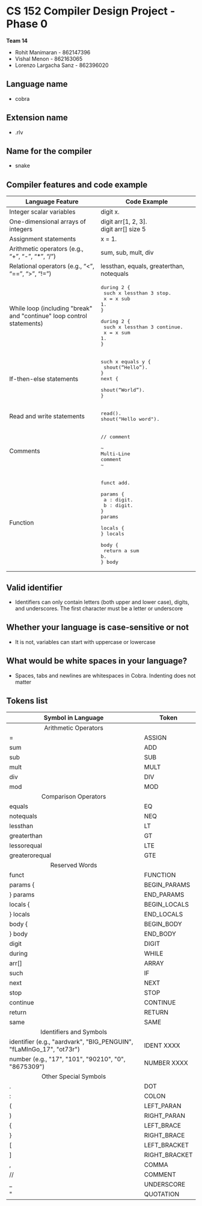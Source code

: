 # CS 152 Compiler Design Project - Phase 0

**Team 14**
* Rohit Manimaran - 862147396
* Vishal Menon - 862163065
* Lorenzo Largacha Sanz - 862396020

## Language name
* cobra

## Extension name
* .rlv

## Name for the compiler
* snake

## Compiler features and code example
| Language Feature                                                      | Code Example                                                                                                                                         |
|-----------------------------------------------------------------------|------------------------------------------------------------------------------------------------------------------------------------------------------|
| Integer scalar variables                                              | digit x.                                                                                                                                             |
| One-dimensional arrays of integers                                    | digit arr[1, 2, 3].<br>digit arr[] size 5                                                                                                            |
| Assignment statements                                                 | x = 1.                                                                                                                                               |
| Arithmetic operators (e.g., “+”, “-”, “*”, “/”)                       | sum, sub, mult, div                                                                                                                                  | 
| Relational operators (e.g., “<”, “==”, “>”, “!=”)                     | lessthan, equals, greaterthan, notequals                                                                                                             |
| While loop (including "break" and "continue" loop control statements) | <pre>during 2 {<br>  such x lessthan 3 stop.<br>  x = x sub 1.<br>}<br><br>during 2 {<br>  such x lessthan 3 continue.<br>  x = x sum 1.<br>}        |
| If-then-else statements                                               | <pre>such x equals y {<br>  shout(“Hello”).<br>}<br>next {<br>  shout(“World”).<br>}                                                                 |
| Read and write statements                                             | <pre>read().<br>shout("Hello word").                                                                                                                 |
| Comments                                                              | <pre>// comment<br><br>~<br>Multi-Line<br>comment<br>~                                                                                               |
| Function                                                              | <pre>funct add.<br><br>params {<br>  a : digit.<br>  b : digit.<br>} params<br><br>locals {<br>} locals<br><br>body {<br>  return a sum b.<br>} body |

## Valid identifier
* Identifiers can only contain letters (both upper and lower case), digits, and underscores. The first character must be a letter or underscore

## Whether your language is case-sensitive or not
* It is not, variables can start with uppercase or lowercase

## What would be white spaces in your language?
* Spaces, tabs and newlines are whitespaces in Cobra. Indenting does not matter

## Tokens list
| Symbol in Language                                                   | Token         |
|----------------------------------------------------------------------|---------------|
| <center> Arithmetic Operators </center>                              |               |
| =                                                                    | ASSIGN        |
| sum                                                                  | ADD           | 
| sub                                                                  | SUB           |
| mult                                                                 | MULT          | 
| div                                                                  | DIV           | 
| mod                                                                  | MOD           |
| <center> Comparison Operators </center>                              |               | 
| equals                                                               | EQ            | 
| notequals                                                            | NEQ           |
| lessthan                                                             | LT            | 
| greaterthan                                                          | GT            | 
| lessorequal                                                          | LTE           |
| greaterorequal                                                       | GTE           | 
| <center> Reserved Words </center>                                    |               |
| funct                                                                | FUNCTION      | 
| params {                                                             | BEGIN_PARAMS  | 
| } params                                                             | END_PARAMS    |
| locals {                                                             | BEGIN_LOCALS  |
| } locals                                                             | END_LOCALS    |
| body {                                                               | BEGIN_BODY    |
| } body                                                               | END_BODY      |
| digit                                                                | DIGIT         |
| during                                                               | WHILE         | 
| arr[]                                                                | ARRAY         |
| such                                                                 | IF            | 
| next                                                                 | NEXT          |
| stop                                                                 | STOP          |
| continue                                                             | CONTINUE      | 
| return                                                               | RETURN        |
| same                                                                 | SAME          |
| <center> Identifiers and Symbols </center>                           |               | 
| identifier (e.g., "aardvark", "BIG_PENGUIN", "fLaMInGo_17", "ot73r") | IDENT XXXX    | 
| number (e.g., "17", "101", "90210", "0", "8675309")                  | NUMBER XXXX   | 
| <center> Other Special Symbols </center>                             |               | 
| .                                                                    | DOT           |
| :                                                                    | COLON         |
| (                                                                    | LEFT_PARAN    |
| )                                                                    | RIGHT_PARAN   |
| {                                                                    | LEFT_BRACE    |
| }                                                                    | RIGHT_BRACE   | 
| [                                                                    | LEFT_BRACKET  | 
| ]                                                                    | RIGHT_BRACKET |
| ,                                                                    | COMMA         |
| //                                                                   | COMMENT       |
| _                                                                    | UNDERSCORE    |
| "                                                                    | QUOTATION     |
